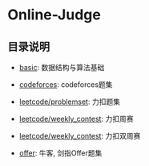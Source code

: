 # Online-Judge

## 目录说明

- [basic](./basic/): 数据结构与算法基础

- [codeforces](./codeforces/): codeforces题集

- [leetcode/problemset](leetcode/problemset/): 力扣题集

- [leetcode/weekly_contest](leetcode/weekly_contest/): 力扣周赛

- [leetcode/weekly_contest](leetcode/biweekly_contest/): 力扣双周赛

- [offer](offer): 牛客, 剑指Offer题集
